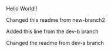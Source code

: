 Hello World!!

Changed this readme from new-branch2

Added this line from the dev-b branch

Changed the readme from dev-a branch
